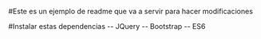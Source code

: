#Este es un ejemplo de readme que va a servir para hacer modificaciones

#Instalar estas dependencias
-- JQuery
-- Bootstrap
-- ES6
